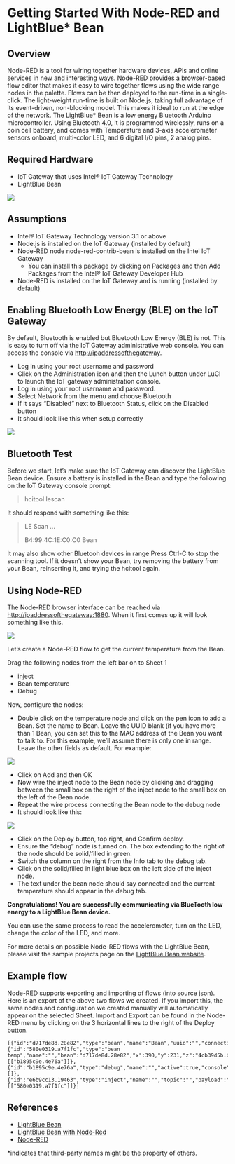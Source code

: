 # Getting Started With Node-RED and LightBlue* Bean #
<cr>

## Overview ##
Node-RED is a tool for wiring together hardware devices, APIs and online services in new and interesting ways. Node-RED provides a browser-based flow editor that makes it easy to wire together flows using the wide range nodes in the palette. Flows can be then deployed to the run-time in a single-click. The light-weight run-time is built on Node.js, taking full advantage of its event-driven, non-blocking model. This makes it ideal to run at the edge of the network. The LightBlue* Bean is a low energy Bluetooth Arduino microcontroller. Using Bluetooth 4.0, it is programmed wirelessly, runs on a coin cell battery, and comes with Temperature and 3-axis accelerometer sensors onboard, multi-color LED, and 6 digital I/O pins, 2 analog pins.

## Required Hardware ##
-   IoT Gateway that uses Intel® IoT Gateway Technology
-   LightBlue Bean

![](http://msbreton-iotwb1.fm.intel.com/root/iotg_recipes/raw/master/Getting%20Started%20With%20Node-Red%20and%20LightBlue%20Bean/images/image1.png)

## Assumptions ##
-   Intel® IoT Gateway Technology version 3.1 or above
-   Node.js is installed on the IoT Gateway (installed by default)
-   Node-RED node node-red-contrib-bean is installed on the Intel IoT Gateway
	- You can install this package by clicking on Packages and then Add Packages from the Intel® IoT Gateway Developer Hub
-   Node-RED is installed on the IoT Gateway and is running (installed by default)

## Enabling Bluetooth Low Energy (BLE) on the IoT Gateway ##
By default, Bluetooth is enabled but Bluetooth Low Energy (BLE) is not.
This is easy to turn off via the IoT Gateway administrative web
console. You can access the console via <http://ipaddressofthegateway>.

-   Log in using your root username and password
-   Click on the Administration icon and then the Lunch button under LuCI to launch the IoT gateway administration console.
-   Log in using your root username and password.
-   Select Network from the menu and choose Bluetooth
-   If it says “Disabled” next to Bluetooth Status, click on the Disabled button
-	It should look like this when setup correctly

![](http://msbreton-iotwb1.fm.intel.com/root/iotg_recipes/raw/master/Getting%20Started%20With%20Node-Red%20and%20LightBlue%20Bean/images/image2.png)

## Bluetooth Test ##
Before we start, let’s make sure the IoT Gateway can discover the LightBlue Bean device. Ensure a battery is installed in the Bean and type the following on the IoT Gateway console prompt: 

>hcitool lescan

It should respond with something like this:

>LE Scan …
>
>B4:99:4C:1E:C0:C0 Bean


It may also show other Bluetooh devices in range
Press Ctrl-C to stop the scanning tool. If it doesn’t show your Bean, try removing the battery from your Bean, reinserting it, and trying the hcitool again.

## Using Node-RED ##
The Node-RED browser interface can be reached via
<http://ipaddressofthegateway:1880>. When it first comes up it will look
something like this.

![](http://msbreton-iotwb1.fm.intel.com/root/iotg_recipes/raw/master/Getting%20Started%20With%20Node-Red%20and%20LightBlue%20Bean/images/image3.png)

Let’s create a Node-RED flow to get the current temperature from the
Bean.

Drag the following nodes from the left bar on to Sheet 1

-   inject
-   Bean temperature
-   Debug

Now, configure the nodes:

-   Double click on the temperature node and click on the pen icon to add a Bean. Set the name to Bean. Leave the UUID blank (if you have more than 1 Bean, you can set this to the MAC address of the Bean you want to talk to. For this example, we’ll assume there is only one in range. Leave the other fields as default. For example:

![](http://msbreton-iotwb1.fm.intel.com/root/iotg_recipes/raw/master/Getting%20Started%20With%20Node-Red%20and%20LightBlue%20Bean/images/image4.png)

-   Click on Add and then OK
-   Now wire the inject node to the Bean node by clicking and dragging between the small box on the right of the inject node to the small box on the left of the Bean node.
-   Repeat the wire process connecting the Bean node to the debug node
-   It should look like this:

![](http://msbreton-iotwb1.fm.intel.com/root/iotg_recipes/raw/master/Getting%20Started%20With%20Node-Red%20and%20LightBlue%20Bean/images/image5.png)

-   Click on the Deploy button, top right, and Confirm deploy.
-   Ensure the “debug” node is turned on. The box extending to the right of the node should be solid/filled in green.
-   Switch the column on the right from the Info tab to the debug tab.
-   Click on the solid/filled in light blue box on the left side of the inject node.
-   The text under the bean node should say connected and the current temperature should appear in the debug tab.

**Congratulations! You are successfully communicating via BlueTooth low energy to a LightBlue Bean device.**

You can use the same process to read the accelerometer, turn on the LED, change the color of the LED, and more. 

For more details on possible Node-RED flows with the LightBlue Bean, please visit the sample projects page on the [LightBlue Bean website](http://legacy.punchthrough.com/bean/node-red-example-projects/).

## Example flow ##
Node-RED supports exporting and importing of flows (into source json).
Here is an export of the above two flows we created. If you import this,
the same nodes and configuration we created manually will automatically
appear on the selected Sheet. Import and Export can be found in the
Node-RED menu by clicking on the 3 horizontal lines to the right of the
Deploy button.

	[{"id":"d717de8d.28e82","type":"bean","name":"Bean","uuid":"","connectiontype":"timeout","connectiontimeout":"60"},{"id":"580e0319.a7f1fc","type":"bean temp","name":"","bean":"d717de8d.28e82","x":390,"y":231,"z":"4cb39d5b.b34c64","wires":[["b1895c9e.4e76a"]]},{"id":"b1895c9e.4e76a","type":"debug","name":"","active":true,"console":"false","complete":"payload","x":626,"y":231,"z":"4cb39d5b.b34c64","wires":[]},{"id":"e6b9cc13.19463","type":"inject","name":"","topic":"","payload":"","payloadType":"date","repeat":"","crontab":"","once":false,"x":160,"y":231,"z":"4cb39d5b.b34c64","wires":[["580e0319.a7f1fc"]]}]

## References ##
-   [LightBlue Bean](http://legacy.punchthrough.com/bean/)
-   [LightBlue Bean with Node-Red](http://legacy.punchthrough.com/bean/node-red/)
-   [Node-RED](http://nodered.org/)

*indicates that third-party names might be the property of others.


